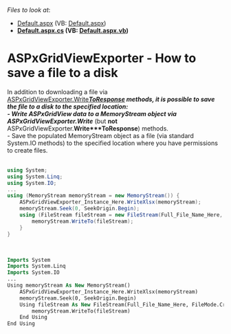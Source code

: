 <!-- default file list -->
*Files to look at*:

* [Default.aspx](./CS/WebSite/Default.aspx) (VB: [Default.aspx](./VB/WebSite/Default.aspx))
* **[Default.aspx.cs](./CS/WebSite/Default.aspx.cs) (VB: [Default.aspx.vb](./VB/WebSite/Default.aspx.vb))**
<!-- default file list end -->
# ASPxGridViewExporter - How to save a file to a disk


In addition to downloading a file via <a href="https://documentation.devexpress.com/#AspNet/DevExpressWebASPxGridViewExporterMembersTopicAll">ASPxGridViewExporter.Write***ToResponse</a> methods, it is possible to save the file to a disk to the specified location:<br />- Write ASPxGridView data to a MemoryStream object via ASPxGridViewExporter.<strong>Write***</strong> (but <strong>not</strong> ASPxGridViewExporter.<strong>Write***ToResponse</strong>) methods.<br />- Save the populated MemoryStream object as a file (via standard System.IO methods) to the specified location where you have permissions to create files.<br /><br />


```cs
using System;
using System.Linq;
using System.IO;        
...        
using (MemoryStream memoryStream = new MemoryStream()) {
    ASPxGridViewExporter_Instance_Here.WriteXlsx(memoryStream);
    memoryStream.Seek(0, SeekOrigin.Begin);
    using (FileStream fileStream = new FileStream(Full_File_Name_Here, FileMode.Create,  FileAccess.Write)) {
        memoryStream.WriteTo(fileStream);
    }
}
```


<br />


```vb
Imports System
Imports System.Linq
Imports System.IO
...
Using memoryStream As New MemoryStream()
	ASPxGridViewExporter_Instance_Here.WriteXlsx(memoryStream)
	memoryStream.Seek(0, SeekOrigin.Begin)
	Using fileStream As New FileStream(Full_File_Name_Here, FileMode.Create, FileAccess.Write)
		memoryStream.WriteTo(fileStream)
	End Using
End Using
```



<br/>


